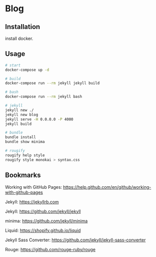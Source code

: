 # Blog

## Installation

install docker.

## Usage

```bash
# start
docker-compose up -d

# build
docker-compose run --rm jekyll jekyll build

# bash
docker-compose run --rm jekyll bash

# jekyll
jekyll new ./
jekyll new blog
jekyll serve -H 0.0.0.0 -P 4000
jekyll build

# bundle
bundle install
bundle show minima

# rougify
rougify help style
rougify style monokai > syntax.css
```

## Bookmarks

Working with GitHub Pages: https://help.github.com/en/github/working-with-github-pages

Jekyll: https://jekyllrb.com

Jekyll: https://github.com/jekyll/jekyll

minima: https://github.com/jekyll/minima

Liquid: https://shopify.github.io/liquid

Jekyll Sass Converter: https://github.com/jekyll/jekyll-sass-converter

Rouge: https://github.com/rouge-ruby/rouge

